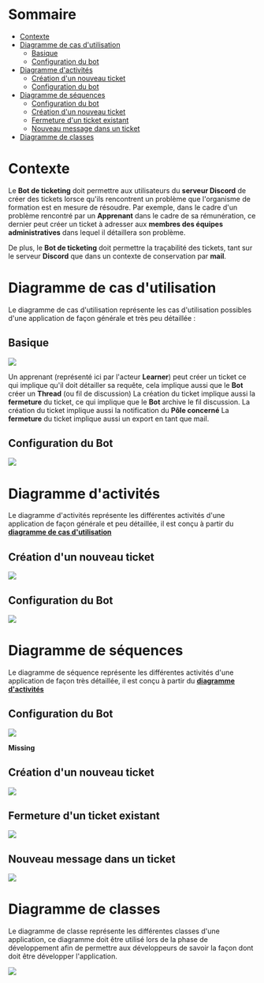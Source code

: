 # Sommaire

- <a href='#context'>Contexte</a>
- <a href='#usecase-diagram'>Diagramme de cas d'utilisation</a>
  - <a href='#usecase-basic'>Basique</a>
  - <a href='#usecase-config'>Configuration du bot</a>
- <a href='#activities-diagram'>Diagramme d'activités</a>
  - <a href='#activities-create-ticket'>Création d'un nouveau ticket</a>
  - <a href='#activities-bot-configuration'>Configuration du bot</a>
- <a href='#sequences-diagram'>Diagramme de séquences</a>
  - <a href='#sequences-bot-configuration'>Configuration du bot</a>
  - <a href='#sequences-create-ticket'>Création d'un nouveau ticket</a>
  - <a href='#sequences-close-ticket'>Fermeture d'un ticket existant</a>
  - <a href='#sequences-new-message-in-ticket'>Nouveau message dans un ticket</a>
- <a href='#classes-diagram'>Diagramme de classes</a>

# Contexte <a id='context'></a>

Le **Bot de ticketing** doit permettre aux utilisateurs du **serveur Discord** de créer des tickets lorsce qu'ils rencontrent un problème que l'organisme de formation est en mesure de résoudre.
Par exemple, dans le cadre d'un problème rencontré par un **Apprenant** dans le cadre de sa rémunération, ce dernier peut créer un ticket à adresser aux **membres des équipes administratives** dans lequel il détaillera son problème.

De plus, le **Bot de ticketing** doit permettre la traçabilité des tickets, tant sur le serveur **Discord** que dans un contexte de conservation par **mail**.

# Diagramme de cas d'utilisation <a id='usecase-diagram'></a>

Le diagramme de cas d'utilisation représente les cas d'utilisation possibles d'une application de façon générale et très peu détaillée : 

## Basique <a id='usecase-basic'></a>

<img src='assets/usecases/use-case.jpg'/>

Un apprenant (représenté ici par l'acteur **Learner**) peut créer un ticket ce qui implique qu'il doit détailler sa requête, cela implique aussi que le **Bot** créer un **Thread** (ou fil de discussion)
La création du ticket implique aussi la **fermeture** du ticket, ce qui implique que le **Bot** archive le fil discussion.
La création du ticket implique aussi la notification du **Pôle concerné**
La **fermeture** du ticket implique aussi un export en tant que mail.

## Configuration du Bot <a id='usecase-config'></a>

<img src='assets/usecases/configuration.jpg'/>

# Diagramme d'activités <a id='activities-diagram'></a>

Le diagramme d'activités représente les différentes activités d'une application de façon générale et peu détaillée, il est conçu à partir du <a href='#usecase-diagram'>**diagramme de cas d'utilisation**</a>

## Création d'un nouveau ticket <a id='activities-create-ticket'></a>

<img src='assets/activities/create-ticket.jpg'/>

## Configuration du Bot <a id='activities-bot-configuration'></a>

<img src='assets/activities/configuration.jpg'/>

# Diagramme de séquences <a id='sequences-diagram'></a>

Le diagramme de séquence représente les différentes activités d'une application de façon très détaillée, il est conçu à partir du <a href='#activities-diagram'>**diagramme d'activités**</a>

## Configuration du Bot <a id='sequences-bot-configuration'></a>

<img src='assets/sequences/configuration.jpg'/>

**Missing**

## Création d'un nouveau ticket <a id='sequences-create-ticket'></a>

<img src='assets/sequences/create-ticket.jpg'/>

## Fermeture d'un ticket existant <a id='sequences-close-ticket'></a>

<img src='assets/sequences/close-ticket.jpg'/>

## Nouveau message dans un ticket <a id='sequences-new-message-in-ticket'></a>

<img src='assets/sequences/new-message-in-ticket.jpg'/>

# Diagramme de classes <a id='classes-diagram'></a>

Le diagramme de classe représente les différentes classes d'une application, ce diagramme doit être utilisé lors de la phase de développement afin de permettre aux développeurs de savoir la façon dont doit être développer l'application.<br>

<img src='assets/classes/classes.jpg'/>